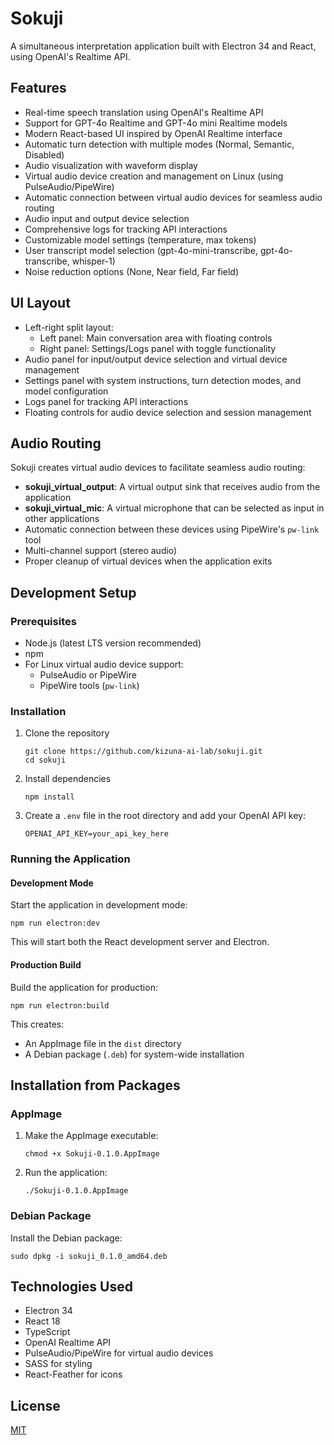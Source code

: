 # Sokuji

A simultaneous interpretation application built with Electron 34 and React, using OpenAI's Realtime API.

## Features

- Real-time speech translation using OpenAI's Realtime API
- Support for GPT-4o Realtime and GPT-4o mini Realtime models
- Modern React-based UI inspired by OpenAI Realtime interface
- Automatic turn detection with multiple modes (Normal, Semantic, Disabled)
- Audio visualization with waveform display
- Virtual audio device creation and management on Linux (using PulseAudio/PipeWire)
- Automatic connection between virtual audio devices for seamless audio routing
- Audio input and output device selection
- Comprehensive logs for tracking API interactions
- Customizable model settings (temperature, max tokens)
- User transcript model selection (gpt-4o-mini-transcribe, gpt-4o-transcribe, whisper-1)
- Noise reduction options (None, Near field, Far field)

## UI Layout

- Left-right split layout:
  - Left panel: Main conversation area with floating controls
  - Right panel: Settings/Logs panel with toggle functionality
- Audio panel for input/output device selection and virtual device management
- Settings panel with system instructions, turn detection modes, and model configuration
- Logs panel for tracking API interactions
- Floating controls for audio device selection and session management

## Audio Routing

Sokuji creates virtual audio devices to facilitate seamless audio routing:

- **sokuji_virtual_output**: A virtual output sink that receives audio from the application
- **sokuji_virtual_mic**: A virtual microphone that can be selected as input in other applications
- Automatic connection between these devices using PipeWire's `pw-link` tool
- Multi-channel support (stereo audio)
- Proper cleanup of virtual devices when the application exits

## Development Setup

### Prerequisites

- Node.js (latest LTS version recommended)
- npm
- For Linux virtual audio device support:
  - PulseAudio or PipeWire
  - PipeWire tools (`pw-link`)

### Installation

1. Clone the repository
   ```
   git clone https://github.com/kizuna-ai-lab/sokuji.git
   cd sokuji
   ```

2. Install dependencies
   ```
   npm install
   ```

3. Create a `.env` file in the root directory and add your OpenAI API key:
   ```
   OPENAI_API_KEY=your_api_key_here
   ```

### Running the Application

#### Development Mode

Start the application in development mode:

```
npm run electron:dev
```

This will start both the React development server and Electron.

#### Production Build

Build the application for production:

```
npm run electron:build
```

This creates:
- An AppImage file in the `dist` directory
- A Debian package (`.deb`) for system-wide installation

## Installation from Packages

### AppImage

1. Make the AppImage executable:
   ```
   chmod +x Sokuji-0.1.0.AppImage
   ```

2. Run the application:
   ```
   ./Sokuji-0.1.0.AppImage
   ```

### Debian Package

Install the Debian package:
```
sudo dpkg -i sokuji_0.1.0_amd64.deb
```

## Technologies Used

- Electron 34
- React 18
- TypeScript
- OpenAI Realtime API
- PulseAudio/PipeWire for virtual audio devices
- SASS for styling
- React-Feather for icons

## License

[MIT](LICENSE)

